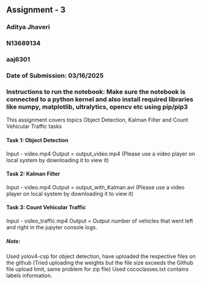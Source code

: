 ## Assignment - 3

### Aditya Jhaveri
### N13689134
### aaj6301

### Date of Submission: 03/16/2025

### Instructions to run the notebook: Make sure the notebook is connected to a python kernel and also install required libraries like numpy, matplotlib, ultralytics, opencv etc using pip/pip3

This assignment covers topics Object Detection, Kalman Filter and Count Vehicular Traffic tasks

#### Task 1: Object Detection

Input - video.mp4
Output = output_video.mp4 (Please use a video player on local system by downloading it to view it)

#### Task 2: Kalman Filter 

Input - video.mp4
Output = output_with_Kalman.avi (Please use a video player on local system by downloading it to view it)

#### Task 3: Count Vehicular Traffic

Input - video_traffic.mp4
Output = Output number of vehicles that went left and right in the jupyter console logs.

##### Note: 
Used yolov4-csp for object detection, have uploaded the respective files on the github (Tried uploading the weights but the file size exceeds the Github file upload limit, same problem for zip file)
Used cococlasses.txt contains labels information.